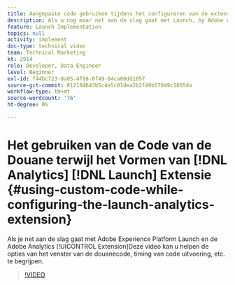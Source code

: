 ```yaml
---
title: Aangepaste code gebruiken tijdens het configureren van de extensie Analytics starten
description: Als u nog maar net aan de slag gaat met Launch, by Adobe en de Adobe Analytics-extensie, kunt u met deze video inzicht krijgen in de opties voor aangepaste codevensters, de timing van de code-uitvoering, enzovoort.
feature: Launch Implementation
topics: null
activity: implement
doc-type: technical video
team: Technical Marketing
kt: 2914
role: Developer, Data Engineer
level: Beginner
exl-id: f44bc723-0a05-4f88-8f49-04ca00dd1057
source-git-commit: 812184643b5c4a5c01dea2b2f49b57049c1805da
workflow-type: tm+mt
source-wordcount: '76'
ht-degree: 0%

---
```


# Het gebruiken van de Code van de Douane terwijl het Vormen van [!DNL Analytics] [!DNL Launch] Extensie {#using-custom-code-while-configuring-the-launch-analytics-extension}

Als je net aan de slag gaat met Adobe Experience Platform Launch en de Adobe Analytics [!UICONTROL Extension]Deze video kan u helpen de opties van het venster van de douanecode, timing van code uitvoering, etc. te begrijpen.

>[!VIDEO](https://video.tv.adobe.com/v/27272/?quality=12&learn=on)
